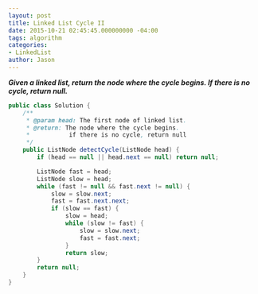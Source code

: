```yaml
---
layout: post
title: Linked List Cycle II
date: 2015-10-21 02:45:45.000000000 -04:00
tags: algorithm
categories:
- LinkedList
author: Jason
---
```

<p><strong><em>Given a linked list, return the node where the cycle begins. If there is no cycle, return null.</em></strong></p>


``` java
public class Solution {
    /**
     * @param head: The first node of linked list.
     * @return: The node where the cycle begins. 
     *           if there is no cycle, return null
     */
    public ListNode detectCycle(ListNode head) {  
        if (head == null || head.next == null) return null;

        ListNode fast = head;
        ListNode slow = head;
        while (fast != null && fast.next != null) {
            slow = slow.next;
            fast = fast.next.next;
            if (slow == fast) {
                slow = head;
                while (slow != fast) {
                    slow = slow.next;
                    fast = fast.next;
                }
                return slow;          
        }
        return null;
    }
}
```
